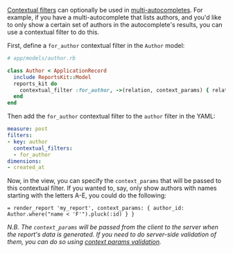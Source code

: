 [Contextual filters](/examples/contextual_filters) can optionally be used in [multi-autocompletes](/examples/interaction_filter_multi_autocomplete). For example, if you have a multi-autocomplete that lists authors, and you'd like to only show a certain set of authors in the autocomplete's results, you can use a contextual filter to do this.

First, define a `for_author` contextual filter in the `Author` model:

```ruby
# app/models/author.rb

class Author < ApplicationRecord
  include ReportsKit::Model
  reports_kit do
    contextual_filter :for_author, ->(relation, context_params) { relation.where(id: context_params[:author_id]) }
  end
end
```

Then add the `for_author` contextual filter to the `author` filter in the YAML:

```yaml
measure: post
filters:
- key: author
  contextual_filters:
  - for_author
dimensions:
- created_at
```

Now, in the view, you can specify the `context_params` that will be passed to this contextual filter. If you wanted to, say, only show authors with names starting with the letters A-E, you could do the following:

```haml
= render_report 'my_report', context_params: { author_id: Author.where("name < 'F'").pluck(:id) } }
```

*N.B. The `context_params` will be passed from the client to the server when the report's data is generated. If you need to do server-side validation of them, you can do so using [context params validation](/examples/context_params_modification).*
